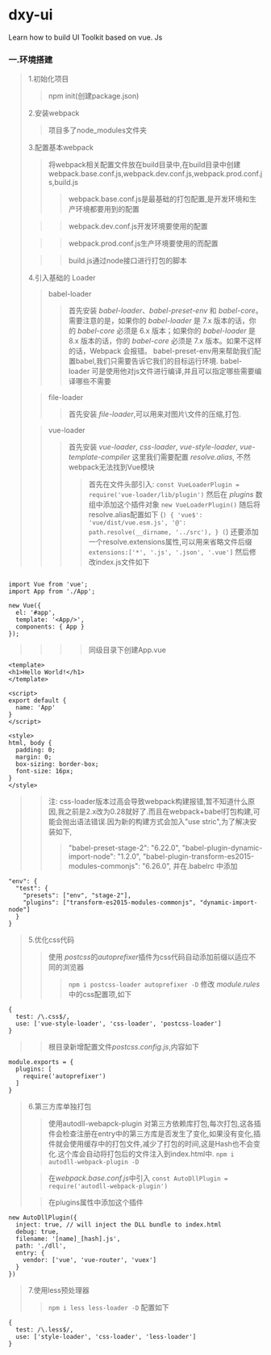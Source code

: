 # dxy-ui
Learn how to build UI Toolkit based on vue. Js


### 一.环境搭建
> 1.初始化项目
>> npm init(创建package.json)
> 
> 2.安装webpack
>> 项目多了node_modules文件夹
>
> 3.配置基本webpack
>> 将webpack相关配置文件放在build目录中,在build目录中创建webpack.base.conf.js,webpack.dev.conf.js,webpack.prod.conf.js,build.js
>>>webpack.base.conf.js是最基础的打包配置,是开发环境和生产环境都要用到的配置
> 
>>>webpack.dev.conf.js开发环境要使用的配置
> 
>>>webpack.prod.conf.js生产环境要使用的而配置
> 
>>>build.js通过node接口进行打包的脚本
>
> 4.引入基础的 Loader
>> babel-loader
>>>首先安装 *babel-loader*、*babel-preset-env* 和 *babel-core*。需要注意的是，如果你的 *babel-loader* 是 7.x 版本的话，你的 *babel-core* 必须是 6.x 版本；如果你的 *babel-loader* 是 8.x 版本的话，你的 *babel-core* 必须是 7.x 版本。如果不这样的话，Webpack 会报错。
>>> babel-preset-env用来帮助我们配置babel,我们只需要告诉它我们的目标运行环境.
>>> babel-loader 可是使用他对js文件进行编译,并且可以指定哪些需要编译哪些不需要
>
>> file-loader
>>> 首先安装 *file-loader*,可以用来对图片\文件的压缩,打包.
>
>> vue-loader
>>> 首先安装 *vue-loader*, *css-loader*, *vue-style-loader*, *vue-template-compiler*
>>> 这里我们需要配置 *resolve.alias*, 不然webpack无法找到Vue模块
>>>> 首先在文件头部引入: 
>>>> `const VueLoaderPlugin = require('vue-loader/lib/plugin')`
>>>> 然后在 *plugins* 数组中添加这个插件对象
>>>> `new VueLoaderPlugin()`
>>>> 随后将resolve.alias配置如下
>>>> (```)
        {
          'vue$': 'vue/dist/vue.esm.js',
          '@': path.resolve(__dirname, '../src'),
        }
      (```)
>>>> 还要添加一个resolve.extensions属性,可以用来省略文件后缀
>>>> `extensions:['*', '.js', '.json', '.vue']`
>>>> 然后修改index.js文件如下
```

import Vue from 'vue';
import App from './App';

new Vue({
  el: '#app',
  template: '<App/>',
  components: { App }
});

```
>>>> 同级目录下创建App.vue
```
<template>
<h1>Hello World!</h1>
</template>

<script>
export default {
  name: 'App'
}
</script>

<style>
html, body {
  padding: 0;
  margin: 0;
  box-sizing: border-box;
  font-size: 16px;
}
</style>
```
>> 注: css-loader版本过高会导致webpack构建报错,暂不知道什么原因,我之前是2.x改为0.28就好了.而且在webpack+babel打包构建,可能会抛出语法错误.因为新的构建方式会加入"use stric",为了解决安装如下,
>>>    "babel-preset-stage-2": "6.22.0",
>>>    "babel-plugin-dynamic-import-node": "1.2.0",
>>>    "babel-plugin-transform-es2015-modules-commonjs": "6.26.0",
>> 并在.babelrc 中添加
```
"env": {
  "test": {
    "presets": ["env", "stage-2"],
    "plugins": ["transform-es2015-modules-commonjs", "dynamic-import-node"]
  }
}
```
>
> 5.优化css代码
>> 使用 *postcss*的*autoprefixer*插件为css代码自动添加前缀以适应不同的浏览器
>>> `npm i postcss-loader autoprefixer -D`
>> 修改 *module.rules* 中的css配置项,如下
```
{
  test: /\.css$/,
  use: ['vue-style-loader', 'css-loader', 'postcss-loader']
}
```
>> 根目录新增配置文件*postcss.config.js*,内容如下
```
module.exports = {
  plugins: [
    require('autoprefixer')
  ]
}
```
>
> 6.第三方库单独打包
>> 使用autodll-webapck-plugin 对第三方依赖库打包,每次打包,这各插件会检查注册在entry中的第三方库是否发生了变化,如果没有变化,插件就会使用缓存中的打包文件,减少了打包的时间,这是Hash也不会变化.这个库会自动将打包后的文件注入到index.html中.
>> `npm i autodll-webpack-plugin -D`
> 
>> 在*webpack.base.conf.js*中引入 `const AutoDllPlugin = require('autodll-webpack-plugin')`
> 
>> 在plugins属性中添加这个插件
```
new AutoDllPlugin({
  inject: true, // will inject the DLL bundle to index.html
  debug: true,
  filename: '[name]_[hash].js',
  path: './dll',
  entry: {
    vendor: ['vue', 'vue-router', 'vuex']
  }
})
```
> 
> 7.使用less预处理器
>> `npm i less less-loader -D`
>> 配置如下
```
{
  test: /\.less$/,
  use: ['style-loader', 'css-loader', 'less-loader']
}
```






